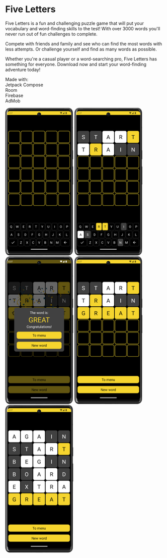 # Five Letters

Five Letters is a fun and challenging puzzle game that will put your vocabulary and word-finding skills to the test! With over 3000 words you'll never run out of fun challenges to complete.

Compete with friends and family and see who can find the most words with less attempts. Or challenge yourself and find as many words as possible.

Whether you're a casual player or a word-searching pro, Five Letters has something for everyone. Download now and start your word-finding adventure today!

Made with:<br />
Jetpack Compose<br />
Room<br />
Firebase<br />
AdMob<br />

<img src="img/screenshot1.jpg" width="216" height="468"/> <img src="img/screenshot2.jpg" width="216" height="468"/> <img src="img/screenshot3.jpg" width="216" height="468"/> <img src="img/screenshot4.jpg" width="216" height="468"/> <img src="img/screenshot5.jpg" width="216" height="468"/>
